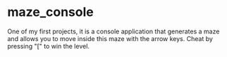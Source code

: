 # maze_console

One of my first projects, it is a console application that generates a maze and allows you to move inside this maze with the arrow keys. Cheat by pressing "[" to win the level.

